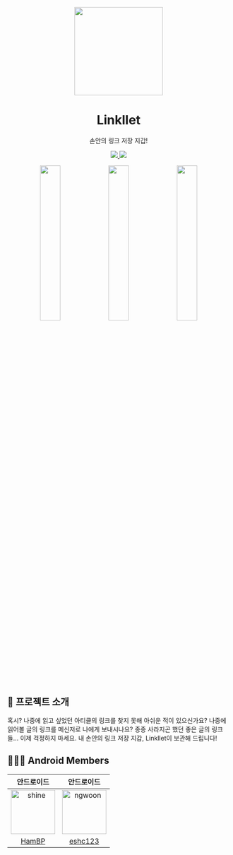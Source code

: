 
<p align="middle" >
  <img width="200px;" src="https://github.com/Nexters/Linkllet-Server/assets/60593969/2bf6eff1-a6bc-493e-b4f0-5cd6d87558a8"/>
</p>
<h1 align="middle">Linkllet</h1>
<p align="middle">손안의 링크 저장 지갑!</p>

<div align="center">
  <a href="https://play.google.com/store/apps/details?id=com.linkedlist.linkllet">
        <img src="https://img.shields.io/badge/Google Store-90c8ff?style=flat&logo=Google&logoColor=white">
    </a>
    <a href="https://apps.apple.com/kr/app/linkllet/id6453523191">
        <img src="https://img.shields.io/badge/Apple Store-f3f3f3?style=flat&logo=apple&logoColor=black">
    </a>
    
</div>

<p align="center">
 <img src="https://github.com/Nexters/Linkllet-Server/assets/60593969/347ba4d4-a0f4-4ea5-b5b2-dabf7963621c" width="30%"/>
 <img src="https://github.com/Nexters/Linkllet-Server/assets/60593969/dc51c037-8b0b-4dc8-9ebd-ca7d927b7fb9" width="30%"/>
 <img src="https://github.com/Nexters/Linkllet-Server/assets/60593969/57d45b81-6adb-4f27-a83f-53c2d935766f" width="30%"/>
</p>

## 💌 프로젝트 소개
혹시?
나중에 읽고 싶었던 아티클의 링크를 찾지 못해 아쉬운 적이 있으신가요?
나중에 읽어볼 글의 링크를 메신저로 나에게 보내시나요?
종종 사라지곤 했던 좋은 글의 링크들… 이제 걱정하지 마세요.
내 손안의 링크 저장 지갑, Linkllet이 보관해 드립니다!
<br>

## 👩‍👦‍👦 Android Members
|                                                안드로이드                                                |                                                  안드로이드                                                   |
|:-----------------------------------------------------------------------------------------------------:|:------------------------------------------------------------------------------------------------------:|
| <img src="https://avatars.githubusercontent.com/u/35232655?v=4" alt="shine" width="100" height="100"> | <img src="https://avatars.githubusercontent.com/u/50227341?v=4" alt="ngwoon" width="100" height="100"> |
|                              [HamBP](https://github.com/HamBP)                              |                              [eshc123](https://github.com/eshc123)                              |
<br>

